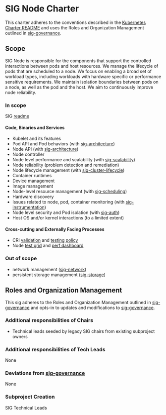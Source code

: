 # SIG Node Charter

This charter adheres to the conventions described in the [Kubernetes Charter README] and uses
the Roles and Organization Management outlined in [sig-governance].

## Scope

SIG Node is responsible for the components that support the controlled
interactions between pods and host resources.  We manage the lifecycle of pods
that are scheduled to a node.  We focus on enabling a broad set of workload
types, including workloads with hardware specific or performance sensitive requirements.  We maintain
isolation boundaries between pods on a node, as well as the pod and the host.  We
aim to continuously improve node reliability.

### In scope

SIG [readme]

#### Code, Binaries and Services

- Kubelet and its features
- Pod API and Pod behaviors (with [sig-architecture](../sig-architecture))
- Node API (with [sig-architecture](../sig-architecture))
- Node controller
- Node level performance and scalability (with [sig-scalability](../sig-scalability))
- Node reliability (problem detection and remediation)
- Node lifecycle management (with [sig-cluster-lifecycle](../sig-cluster-lifecycle))
- Container runtimes
- Device management
- Image management
- Node-level resource management (with [sig-scheduling](../sig-scheduling))
- Hardware discovery
- Issues related to node, pod, container monitoring (with [sig-instrumentation](../sig-instrumentation))
- Node level security and Pod isolation (with [sig-auth](../sig-auth))
- Host OS and/or kernel interactions (to a limited extent)

#### Cross-cutting and Externally Facing Processes

- CRI [validation] and [testing policy]
- Node [test grid] and [perf dashboard]

### Out of scope

- network management ([sig-network](../sig-network))
- persistent storage management ([sig-storage](../sig-storage))

## Roles and Organization Management

This sig adheres to the Roles and Organization Management outlined in [sig-governance]
and opts-in to updates and modifications to [sig-governance].

### Additional responsibilities of Chairs

- Technical leads seeded by legacy SIG chairs from existing subproject owners

### Additional responsibilities of Tech Leads

None

### Deviations from [sig-governance]

None

### Subproject Creation

SIG Technical Leads


[validation]: /contributors/devel/sig-node/cri-validation.md
[testing policy]: /contributors/devel/sig-node/cri-testing-policy.md
[test grid]: https://testgrid.k8s.io/sig-node#Summary
[perf dashboard]: http://node-perf-dash.k8s.io/#/builds
[sig-governance]: https://github.com/kubernetes/community/blob/master/committee-steering/governance/sig-governance.md
[readme]: https://github.com/kubernetes/community/tree/master/sig-node
[Kubernetes Charter README]: https://github.com/kubernetes/community/blob/master/committee-steering/governance/README.md